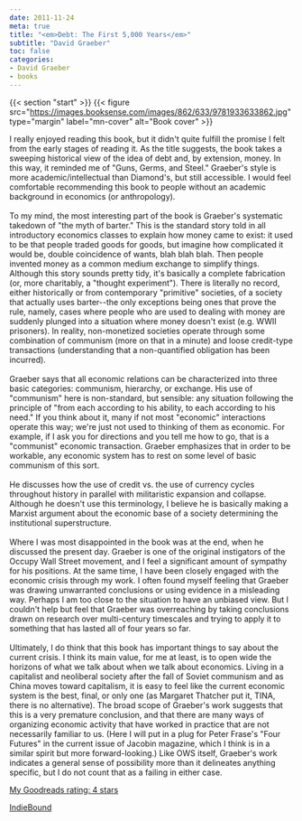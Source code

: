 ```yaml
---
date: 2011-11-24
meta: true
title: "<em>Debt: The First 5,000 Years</em>"
subtitle: "David Graeber"
toc: false
categories:
- David Graeber
- books
---
```


{{< section "start" >}}
{{< figure src="https://images.booksense.com/images/862/633/9781933633862.jpg" type="margin" label="mn-cover" alt="Book cover" >}}

I really enjoyed reading this book, but it didn't quite fulfill the promise I felt from the early stages of reading it. As the title suggests, the book takes a sweeping historical view of the idea of debt and, by extension, money. In this way, it reminded me of "Guns, Germs, and Steel." Graeber's style is more academic/intellectual than Diamond's, but still accessible. I would feel comfortable recommending this book to people without an academic background in economics (or anthropology).<br /><br />To my mind, the most interesting part of the book is Graeber's systematic takedown of "the myth of barter." This is the standard story told in all introductory economics classes to explain how money came to exist: it used to be that people traded goods for goods, but imagine how complicated it would be, double coincidence of wants, blah blah blah. Then people invented money as a common medium exchange to simplify things. Although this story sounds pretty tidy, it's basically a complete fabrication (or, more charitably, a "thought experiment"). There is literally no record, either historically or from contemporary "primitive" societies, of a society that actually uses barter--the only exceptions being ones that prove the rule, namely, cases where people who are used to dealing with money are suddenly plunged into a situation where money doesn't exist (e.g. WWII prisoners). In reality, non-monetized societies operate through some combination of communism (more on that in a minute) and loose credit-type transactions (understanding that a non-quantified obligation has been incurred).<br /><br />Graeber says that all economic relations can be characterized into three basic categories: communism, hierarchy, or exchange. His use of "communism" here is non-standard, but sensible: any situation following the principle of "from each according to his ability, to each according to his need." If you think about it, many if not most "economic" interactions operate this way; we're just not used to thinking of them as economic. For example, if I ask you for directions and you tell me how to go, that is a "communist" economic transaction. Graeber emphasizes that in order to be workable, any economic system has to rest on some level of basic communism of this sort.<br /><br />He discusses how the use of credit vs. the use of currency cycles throughout history in parallel with militaristic expansion and collapse. Although he doesn't use this terminology, I believe he is basically making a Marxist argument about the economic base of a society determining the institutional superstructure.<br /><br />Where I was most disappointed in the book was at the end, when he discussed the present day. Graeber is one of the original instigators of the Occupy Wall Street movement, and I feel a significant amount of sympathy for his positions. At the same time, I have been closely engaged with the economic crisis through my work. I often found myself feeling that Graeber was drawing unwarranted conclusions or using evidence in a misleading way. Perhaps I am too close to the situation to have an unbiased view. But I couldn't help but feel that Graeber was overreaching by taking conclusions drawn on research over multi-century timescales and trying to apply it to something that has lasted all of four years so far.<br /><br />Ultimately, I do think that this book has important things to say about the current crisis. I think its main value, for me at least, is to open wide the horizons of what we talk about when we talk about economics. Living in a capitalist and neoliberal society after the fall of Soviet communism and as China moves toward capitalism, it is easy to feel like the current economic system is the best, final, or only one (as Margaret Thatcher put it, TINA, there is no alternative). The broad scope of Graeber's work suggests that this is a very premature conclusion, and that there are many ways of organizing economic activity that have worked in practice that are not necessarily familiar to us. (Here I will put in a plug for Peter Frase's "Four Futures" in the current issue of Jacobin magazine, which I think is in a similar spirit but more forward-looking.) Like OWS itself, Graeber's work indicates a general sense of possibility more than it delineates anything specific, but I do not count that as a failing in either case.

[My Goodreads rating: 4 stars](https://www.goodreads.com/review/show/228684578)  

[IndieBound](https://www.indiebound.org/book/9781933633862)
